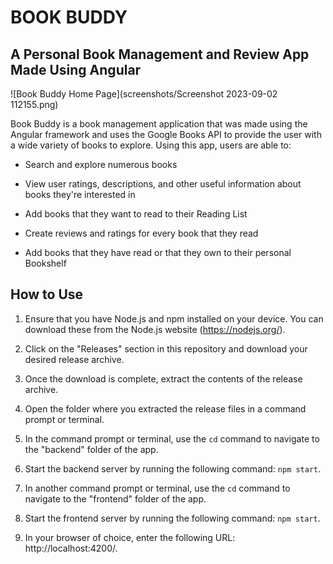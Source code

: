 # BOOK BUDDY 
## A Personal Book Management and Review App Made Using Angular

![Book Buddy Home Page](screenshots/Screenshot 2023-09-02 112155.png)

Book Buddy is a book management application that was made using the Angular framework and uses the Google Books API to provide the user with a wide variety of books to explore. Using this app, users are able to:

* Search and explore numerous books

* View user ratings, descriptions, and other useful information about books they're interested in

* Add books that they want to read to their Reading List

* Create reviews and ratings for every book that they read

* Add books that they have read or that they own to their personal Bookshelf


## How to Use

1. Ensure that you have Node.js and npm installed on your device. You can download these from the Node.js website (https://nodejs.org/).

2. Click on the "Releases" section in this repository and download your desired release archive.

3. Once the download is complete, extract the contents of the release archive.

4. Open the folder where you extracted the release files in a command prompt or terminal.

5. In the command prompt or terminal, use the `cd` command to navigate to the "backend" folder of the app.

6. Start the backend server by running the following command: `npm start`.

7. In another command prompt or terminal, use the `cd` command to navigate to the "frontend" folder of the app.

8. Start the frontend server by running the following command: `npm start`.

9. In your browser of choice, enter the following URL: http://localhost:4200/.